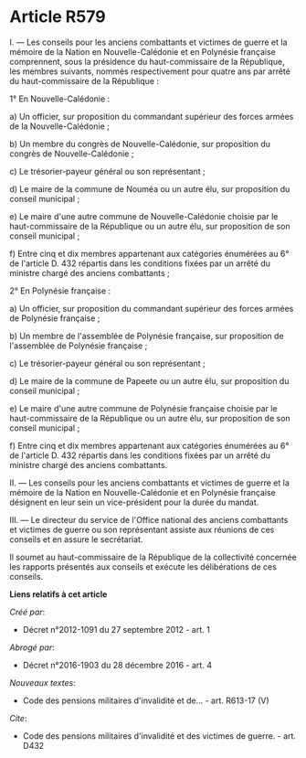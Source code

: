 # Article R579

I. ― Les conseils pour les anciens combattants et victimes de guerre et la mémoire de la Nation en Nouvelle-Calédonie et en
Polynésie française comprennent, sous la présidence du haut-commissaire de la République, les membres suivants, nommés
respectivement pour quatre ans par arrêté du haut-commissaire de la République : 

1° En Nouvelle-Calédonie : 

a) Un officier, sur proposition du commandant supérieur des forces armées de la Nouvelle-Calédonie ; 

b) Un membre du congrès de Nouvelle-Calédonie, sur proposition du congrès de Nouvelle-Calédonie ; 

c) Le trésorier-payeur général ou son représentant ; 

d) Le maire de la commune de Nouméa ou un autre élu, sur proposition du conseil municipal ; 

e) Le maire d'une autre commune de Nouvelle-Calédonie choisie par le haut-commissaire de la République ou un autre élu, sur
proposition de son conseil municipal ; 

f) Entre cinq et dix membres appartenant aux catégories énumérées au 6° de l'article D. 432 répartis dans les conditions
fixées par un arrêté du ministre chargé des anciens combattants ; 

2° En Polynésie française : 

a) Un officier, sur proposition du commandant supérieur des forces armées de Polynésie française ; 

b) Un membre de l'assemblée de Polynésie française, sur proposition de l'assemblée de Polynésie française ; 

c) Le trésorier-payeur général ou son représentant ; 

d) Le maire de la commune de Papeete ou un autre élu, sur proposition du conseil municipal ; 

e) Le maire d'une autre commune de Polynésie française choisie par le haut-commissaire de la République ou un autre élu, sur
proposition de son conseil municipal ; 

f) Entre cinq et dix membres appartenant aux catégories énumérées au 6° de l'article D. 432 répartis dans les conditions
fixées par un arrêté du ministre chargé des anciens combattants. 

II. ― Les conseils pour les anciens combattants et victimes de guerre et la mémoire de la Nation en Nouvelle-Calédonie et en
Polynésie française désignent en leur sein un vice-président pour la durée du mandat. 

III. ― Le directeur du service de l'Office national des anciens combattants et victimes de guerre ou son représentant assiste
aux réunions de ces conseils et en assure le secrétariat. 

Il soumet au haut-commissaire de la République de la collectivité concernée les rapports présentés aux conseils et exécute
les délibérations de ces conseils.

**Liens relatifs à cet article**

_Créé par_:

  - Décret n°2012-1091 du 27 septembre 2012 - art. 1

_Abrogé par_:

  - Décret n°2016-1903 du 28 décembre 2016 - art. 4

_Nouveaux textes_:

  - Code des pensions militaires d'invalidité et de... - art. R613-17 (V)

_Cite_:

  - Code des pensions militaires d'invalidité et des victimes de guerre. - art. D432
